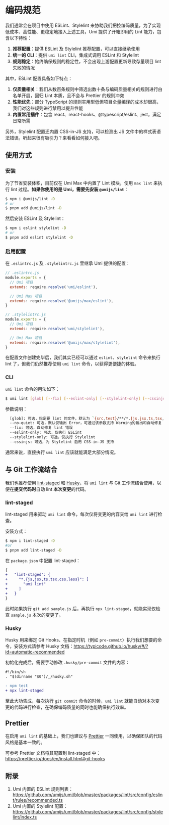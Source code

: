 # 编码规范

我们通常会在项目中使用 ESLint、Stylelint 来协助我们把控编码质量，为了实现低成本、高性能、更稳定地接入上述工具，Umi 提供了开箱即用的 Lint 能力，包含以下特性：

1. **推荐配置**：提供 ESLint 及 Stylelint 推荐配置，可以直接继承使用
2. **统一的 CLI**：提供 `umi lint` CLI，集成式调用 ESLint 和 Stylelint
3. **规则稳定**：始终确保规则的稳定性，不会出现上游配置更新导致存量项目 lint 失败的情况

其中，ESLint 配置具备如下特点：

1. **仅质量相关**：我们从数百条规则中筛选出数十条与编码质量相关的规则进行白名单开启，回归 Lint 本质，且不会与 Prettier 的规则冲突
2. **性能优先**：部分 TypeScript 的规则实用型低但项目全量编译的成本却很高，我们对这些规则进行禁用以提升性能
3. **内置常用插件**：包含 react、react-hooks、@typescript/eslint、jest，满足日常所需

另外，Stylelint 配置还内置 CSS-in-JS 支持，可以检测出 JS 文件中的样式表语法错误。听起来很有吸引力？来看看如何接入吧。

## 使用方式
### 安装

为了节省安装体积，目前仅在 Umi Max 中内置了 Lint 模块，使用 `max lint` 来执行 lint 过程。**如果你使用的是 Umi，需要先安装 `@umijs/lint`**：

```bash
$ npm i @umijs/lint -D
# or
$ pnpm add @umijs/lint -D
```

然后安装 ESLint 及 Stylelint：

```bash
$ npm i eslint stylelint -D
# or
$ pnpm add eslint stylelint -D
```

### 启用配置

在 `.eslintrc.js` 及 `.stylelintrc.js` 里继承 Umi 提供的配置：

```js
// .eslintrc.js
module.exports = {
  // Umi 项目
  extends: require.resolve('umi/eslint'),

  // Umi Max 项目
  extends: require.resolve('@umijs/max/eslint'),
}

// .stylelintrc.js
module.exports = {
  // Umi 项目
  extends: require.resolve('umi/stylelint'),

  // Umi Max 项目
  extends: require.resolve('@umijs/max/stylelint'),
}
```

在配置文件创建完毕后，我们其实已经可以通过 `eslint`、`stylelint` 命令来执行 lint 了，但我们仍然推荐使用 `umi lint` 命令，以获得更便捷的体验。

### CLI

`umi lint` 命令的用法如下：

```bash
$ umi lint [glob] [--fix] [--eslint-only] [--stylelint-only] [--cssinjs]
```

参数说明：

```bash
  [glob]: 可选，指定要 lint 的文件，默认为 `{src,test}/**/*.{js,jsx,ts,tsx,css,less}`
  --no-quiet: 可选，默认仅输出 Error，可通过该参数支持 Warning的输出和自动修复
  --fix: 可选，自动修复 lint 错误
  --eslint-only: 可选，仅执行 ESLint
  --stylelint-only: 可选，仅执行 Stylelint
  --cssinjs: 可选，为 Stylelint 启用 CSS-in-JS 支持
```

通常来说，直接执行 `umi lint` 应该就能满足大部分情况。

## 与 Git 工作流结合

我们也推荐使用 [lint-staged](https://github.com/okonet/lint-staged#readme) 和 [Husky](https://typicode.github.io/husky/)，将 `umi lint` 与 Git 工作流结合使用，以便在**提交代码时**自动 lint **本次变更**的代码。

### lint-staged

lint-staged 用来驱动 `umi lint` 命令，每次仅将变更的内容交给 `umi lint` 进行检查。

安装方式：

```bash
$ npm i lint-staged -D
#or 
$ pnpm add lint-staged -D
```

在 `package.json` 中配置 lint-staged：

```diff
{
+   "lint-staged": {
+     "*.{js,jsx,ts,tsx,css,less}": [
+       "umi lint"
+     ]
+   }
}
```

此时如果执行 `git add sample.js` 后，再执行 `npx lint-staged`，就能实现仅检查 `sample.js` 本次的变更了。

### Husky

Husky 用来绑定 Git Hooks、在指定时机（例如 `pre-commit`）执行我们想要的命令，安装方式请参考 Husky 文档：https://typicode.github.io/husky/#/?id=automatic-recommended

初始化完成后，需要手动修改 `.husky/pre-commit` 文件的内容：

```diff
#!/bin/sh
. "$(dirname "$0")/_/husky.sh"

- npm test
+ npx lint-staged
```

至此大功告成，每次执行 `git commit` 命令的时候，`umi lint` 就能自动对本次变更的代码进行检查，在确保编码质量的同时也能确保执行效率。

## Prettier

在启用 `umi lint` 的基础上，我们也建议与 [Prettier](https://prettier.io/docs/en/install.html) 一同使用，以确保团队的代码风格是基本一致的。

可参考 Prettier 文档将其配置到 lint-staged 中：https://prettier.io/docs/en/install.html#git-hooks

## 附录

1. Umi 内置的 ESLint 规则列表：https://github.com/umijs/umi/blob/master/packages/lint/src/config/eslint/rules/recommended.ts
2. Umi 内置的 Stylelint 配置：https://github.com/umijs/umi/blob/master/packages/lint/src/config/stylelint/index.ts
